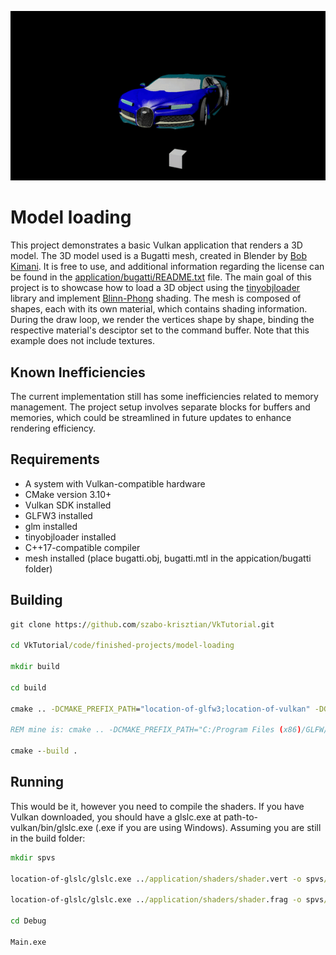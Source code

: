 <p align="center">
    <img src="https://github.com/szabo-krisztian/VkTutorial/blob/master/images/bugatti.gif" alt="bugatti" />
</p>

# Model loading

This project demonstrates a basic Vulkan application that renders a 3D model. The 3D model used is a Bugatti mesh, created in Blender by [Bob Kimani](https://free3d.com/3d-model/bugatti-chiron-2017-model-31847.html). It is free to use, and additional information regarding the license can be found in the [application/bugatti/README.txt](https://github.com/szabo-krisztian/VkTutorial/blob/master/code/finished-projects/model-loading/application/bugatti/README.txt) file. The main goal of this project is to showcase how to load a 3D object using the [tinyobjloader](https://github.com/tinyobjloader/tinyobjloader?tab=License-1-ov-file#readme) library and implement [Blinn-Phong](https://en.wikipedia.org/wiki/Blinn–Phong_reflection_model) shading. The mesh is composed of shapes, each with its own material, which contains shading information. During the draw loop, we render the vertices shape by shape, binding the respective material's desciptor set to the command buffer. Note that this example does not include textures.

## Known Inefficiencies

The current implementation still has some inefficiencies related to memory management. The project setup involves separate blocks for buffers and memories, which could be streamlined in future updates to enhance rendering efficiency.

## Requirements

- A system with Vulkan-compatible hardware
- CMake version 3.10+
- Vulkan SDK installed
- GLFW3 installed
- glm installed
- tinyobjloader installed
- C++17-compatible compiler
- mesh installed (place bugatti.obj, bugatti.mtl in the appication/bugatti folder)

## Building
```bat
git clone https://github.com/szabo-krisztian/VkTutorial.git

cd VkTutorial/code/finished-projects/model-loading

mkdir build

cd build

cmake .. -DCMAKE_PREFIX_PATH="location-of-glfw3;location-of-vulkan" -DGLM_PATH="location-of-glm" -DTINYLOADER_PATH="location-of-tinyobjloader"

REM mine is: cmake .. -DCMAKE_PREFIX_PATH="C:/Program Files (x86)/GLFW/lib/cmake/glfw3" -DGLM_PATH="C:/glm" -DTINYLOADER_PATH="C:/tinyobjloader"

cmake --build .
```

## Running
This would be it, however you need to compile the shaders. If you have Vulkan downloaded, you should have a glslc.exe at path-to-vulkan/bin/glslc.exe (.exe if you are using Windows). Assuming you are still in the build folder:

```bat
mkdir spvs

location-of-glslc/glslc.exe ../application/shaders/shader.vert -o spvs/vert.spv

location-of-glslc/glslc.exe ../application/shaders/shader.frag -o spvs/frag.spv

cd Debug

Main.exe
```